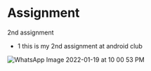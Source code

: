 # Assignment

2nd assignment

- 1  this is my 2nd assignment at android club

![WhatsApp Image 2022-01-19 at 10 00 53 PM](https://user-images.githubusercontent.com/93543200/150287308-8e9d8777-5117-4aff-9e0b-07b0db4363e7.jpeg)
